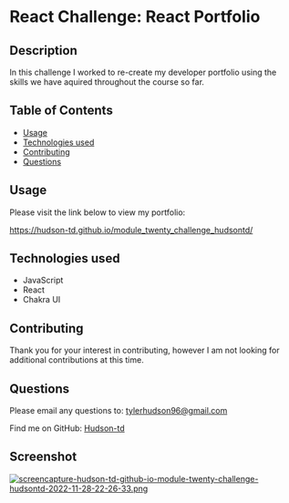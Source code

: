 # React Challenge: React Portfolio

## Description

In this challenge I worked to re-create my developer portfolio using the skills we have aquired throughout the course so far.

## Table of Contents 

- [Usage](#usage)
- [Technologies used](#technologies-used)
- [Contributing](#contributing)
- [Questions](#questions)


## Usage

Please visit the link below to view my portfolio:

https://hudson-td.github.io/module_twenty_challenge_hudsontd/

##  Technologies used

- JavaScript
- React
- Chakra UI

## Contributing

Thank you for your interest in contributing, however I am not looking for additional contributions at this time.

## Questions

Please email any questions to: tylerhudson96@gmail.com

Find me on GitHub: [Hudson-td](https://github.com/Hudson-td)

## Screenshot

[![screencapture-hudson-td-github-io-module-twenty-challenge-hudsontd-2022-11-28-22-26-33.png](https://i.postimg.cc/m2tq0NQ7/screencapture-hudson-td-github-io-module-twenty-challenge-hudsontd-2022-11-28-22-26-33.png)](https://postimg.cc/fJQBddqb)
